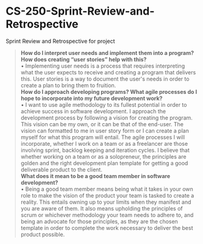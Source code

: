 # CS-250-Sprint-Review-and-Retrospective
Sprint Review and Retrospective for project

>**How do I interpret user needs and implement them into a program? How does creating “user stories” help with this?**   
• Implementing user needs is a process that requires interpreting what the user expects to receive and creating a program that delivers this. User stories is a way to document the user's needs in order to create a plan to bring them to fruition.  
>**How do I approach developing programs? What agile processes do I hope to incorporate into my future development work?**  
• I want to use agile methodology to its fullest potential in order to achieve success in software development. I approach the development process by following a vision for creating the program. This vision can be my own, or it can be that of the end-user. The vision can formatted to me in user story form or I can create a plan myself for what this program will entail. The agile processes I will incorporate, whether I work on a team or as a freelancer are those involving sprint, backlog keeping and iteration cycles. I believe that whether working on a team or as a solopreneur, the principles are golden and the right development plan template for getting a good deliverable product to the client.   
>**What does it mean to be a good team member in software development?**   
• Being a good team member means being what it takes in your own role to make the vision of the product your team is tasked to create a reality. This entails owning up to your limits when they manifest and you are aware of them. It also means upholding the principles of scrum or whichever methodology your team needs to adhere to, and being an advocate for those principles, as they are the chosen template in order to complete the work necessary to deliver the best product possible.   

